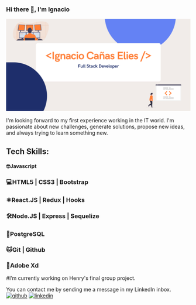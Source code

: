 ### Hi there 👋, I'm Ignacio
![](https://github.com/IgnaC02/IgnaC02/blob/main/Banner%20Github.png?raw=true)

I'm looking forward to my first experience working in the IT world.
I'm passionate about new challenges, generate solutions, propose new ideas, and always trying to learn something new.

## Tech Skills: 
#### 🤓Javascript 
### 💻HTML5 | CSS3 | Bootstrap 
### ⚛️React.JS | Redux | Hooks 
### 🛠Node.JS | Express | Sequelize 
### 📶PostgreSQL 
### 🐱Git | Github 
### 📝Adobe Xd

#I’m currently working on Henry's final group project. 

You can contact me by sending me a message in my LinkedIn inbox.
[<img src='https://cdn.jsdelivr.net/npm/simple-icons@3.0.1/icons/github.svg' alt='github' height='40'>](https://github.com/IgnaC02)  [<img src='https://cdn.jsdelivr.net/npm/simple-icons@3.0.1/icons/linkedin.svg' alt='linkedin' height='40'>](https://www.linkedin.com/in/ignacio-cañas-elies-dev/)  







